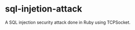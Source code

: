 sql-injetion-attack
===================

A SQL injection security attack done in Ruby using TCPSocket.
